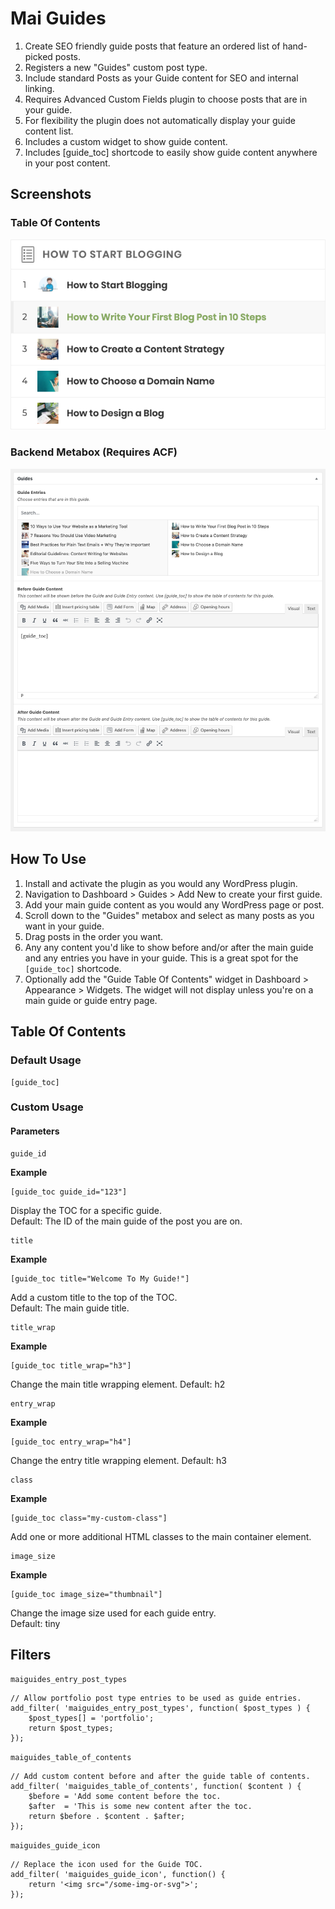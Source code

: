 # Mai Guides
1. Create SEO friendly guide posts that feature an ordered list of hand-picked posts.
1. Registers a new "Guides" custom post type.
1. Include standard Posts as your Guide content for SEO and internal linking.
1. Requires Advanced Custom Fields plugin to choose posts that are in your guide.
1. For flexibility the plugin does not automatically display your guide content list.
1. Includes a custom widget to show guide content.
1. Includes [guide_toc] shortcode to easily show guide content anywhere in your post content.

## Screenshots
### Table Of Contents
![Mai Guides Table Of Contents](/assets/images/toc.png)<br />
### Backend Metabox (Requires ACF)
![Mai Guides Metabox](/assets/images/metabox.png)

## How To Use
1. Install and activate the plugin as you would any WordPress plugin.
1. Navigation to Dashboard > Guides > Add New to create your first guide.
1. Add your main guide content as you would any WordPress page or post.
1. Scroll down to the "Guides" metabox and select as many posts as you want in your guide.
1. Drag posts in the order you want.
1. Any any content you'd like to show before and/or after the main guide and any entries you have in your guide. This is a great spot for the `[guide_toc]` shortcode.
1. Optionally add the "Guide Table Of Contents" widget in Dashboard > Appearance > Widgets. The widget will not display unless you're on a main guide or guide entry page.

## Table Of Contents
### Default Usage
```
[guide_toc]
```
### Custom Usage
#### Parameters
```
guide_id
```
**Example**
```
[guide_toc guide_id="123"]
```
Display the TOC for a specific guide.<br />
Default: The ID of the main guide of the post you are on.

```
title
```
**Example**
```
[guide_toc title="Welcome To My Guide!"]
```
Add a custom title to the top of the TOC.<br />
Default: The main guide title.

```
title_wrap
```
**Example**
```
[guide_toc title_wrap="h3"]
```
Change the main title wrapping element.
Default: h2

```
entry_wrap
```
**Example**
```
[guide_toc entry_wrap="h4"]
```
Change the entry title wrapping element.
Default: h3

```
class
```
**Example**
```
[guide_toc class="my-custom-class"]
```
Add one or more additional HTML classes to the main container element.

```
image_size
```
**Example**
```
[guide_toc image_size="thumbnail"]
```
Change the image size used for each guide entry.<br />
Default: tiny

## Filters
`maiguides_entry_post_types`
```
// Allow portfolio post type entries to be used as guide entries.
add_filter( 'maiguides_entry_post_types', function( $post_types ) {
	$post_types[] = 'portfolio';
	return $post_types;
});
```

`maiguides_table_of_contents`
```
// Add custom content before and after the guide table of contents.
add_filter( 'maiguides_table_of_contents', function( $content ) {
	$before = 'Add some content before the toc.
	$after  = 'This is some new content after the toc.
	return $before . $content . $after;
});
```

`maiguides_guide_icon`
```
// Replace the icon used for the Guide TOC.
add_filter( 'maiguides_guide_icon', function() {
	return '<img src="/some-img-or-svg">';
});
```

